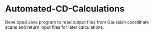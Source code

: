 # Automated-CD-Calculations
Developed Java program to read output files from Gaussian coordinate scans and return input files for later calculations.
